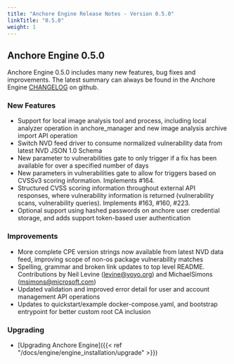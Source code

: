 ```yaml
---
title: "Anchore Engine Release Notes - Version 0.5.0"
linkTitle: "0.5.0"
weight: 1
---
```


## Anchore Engine 0.5.0

Anchore Engine 0.5.0 includes many new features, bug fixes and improvements.  The latest summary can always be found in the Anchore Engine [CHANGELOG](https://github.com/anchore/anchore-engine/blob/master/CHANGELOG.md) on github.

### New Features

+ Support for local image analysis tool and process, including local analyzer operation in anchore_manager and new image analysis archive import API operation
+ Switch NVD feed driver to consume normalized vulnerability data from latest NVD JSON 1.0 Schema
+ New parameter to vulnerabilities gate to only trigger if a fix has been available for over a specified number of days
+ New parameters in vulnerabilities gate to allow for triggers based on CVSSv3 scoring information. Implements #164.
+ Structured CVSS scoring information throughout external API responses, where vulnerability information is returned (vulnerability scans, vulnerability queries). Implements #163, #160, #223.
+ Optional support using hashed passwords on anchore user credential storage, and adds support token-based user authentication

### Improvements

+ More complete CPE version strings now available from latest NVD data feed, improving scope of non-os package vulnerability matches
+ Spelling, grammar and broken link updates to top level README. Contributions by Neil Levine (levine@yoyo.org) and MichaelSimons (msimons@microsoft.com)
+ Updated validation and improved error detail for user and account management API operations
+ Updates to quickstart/example docker-compose.yaml, and bootstrap entrypoint for better custom root CA inclusion

### Upgrading

* [Upgrading Anchore Engine]({{< ref "/docs/engine/engine_installation/upgrade" >}})
